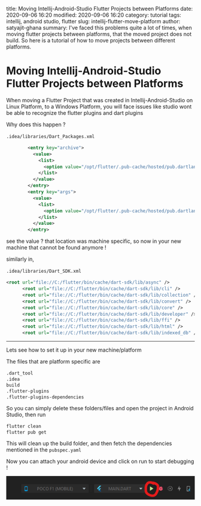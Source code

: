 title: Moving Intellij-Android-Studio Flutter Projects between Platforms
date: 2020-09-06 16:20
modified: 2020-09-06 16:20
category: tutorial
tags: intellij, android studio, flutter
slug: intellij-flutter-move-platform
author: satyajit-ghana
summary: I've faced this problems quite a lot of times, when moving flutter projects between platforms, that the moved project does not build. So here is a tutorial of how to move projects between different platforms.

# Moving Intellij-Android-Studio Flutter Projects between Platforms

When moving a Flutter Project that was created in Intellij-Android-Studio on Linux Platform, to a Windows Platform, you will face issues like studio wont be able to recognize the flutter plugins and dart plugins

Why does this happen ?

`.idea/libraries/Dart_Packages.xml`

```xml
        <entry key="archive">
          <value>
            <list>
              <option value="/opt/flutter/.pub-cache/hosted/pub.dartlang.org/archive-2.0.13/lib" />
            </list>
          </value>
        </entry>
        <entry key="args">
          <value>
            <list>
              <option value="/opt/flutter/.pub-cache/hosted/pub.dartlang.org/args-1.6.0/lib" />
            </list>
          </value>
        </entry>
```

see the value ? that location was machine specific, so now in your new machine that cannot be found anymore !

similarly in,

`.idea/libraries/Dart_SDK.xml`

```xml
<root url="file://C:/flutter/bin/cache/dart-sdk/lib/async" />
      <root url="file://C:/flutter/bin/cache/dart-sdk/lib/cli" />
      <root url="file://C:/flutter/bin/cache/dart-sdk/lib/collection" />
      <root url="file://C:/flutter/bin/cache/dart-sdk/lib/convert" />
      <root url="file://C:/flutter/bin/cache/dart-sdk/lib/core" />
      <root url="file://C:/flutter/bin/cache/dart-sdk/lib/developer" />
      <root url="file://C:/flutter/bin/cache/dart-sdk/lib/ffi" />
      <root url="file://C:/flutter/bin/cache/dart-sdk/lib/html" />
      <root url="file://C:/flutter/bin/cache/dart-sdk/lib/indexed_db" />
```

---

Lets see how to set it up in your new machine/platform

The files that are platform specific are

```text
.dart_tool
.idea
build
.flutter-plugins
.flutter-plugins-dependencies
```

So you can simply delete these folders/files and open the project in Android Studio, then run

```shell script
flutter clean
flutter pub get
```

This will clean up the build folder, and then fetch the dependencies mentioned in the `pubspec.yaml`

Now you can attach your android device and click on run to start debugging !

![run](run.png)
